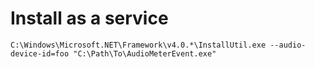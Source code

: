 # Install as a service

```
C:\Windows\Microsoft.NET\Framework\v4.0.*\InstallUtil.exe --audio-device-id=foo "C:\Path\To\AudioMeterEvent.exe"
```